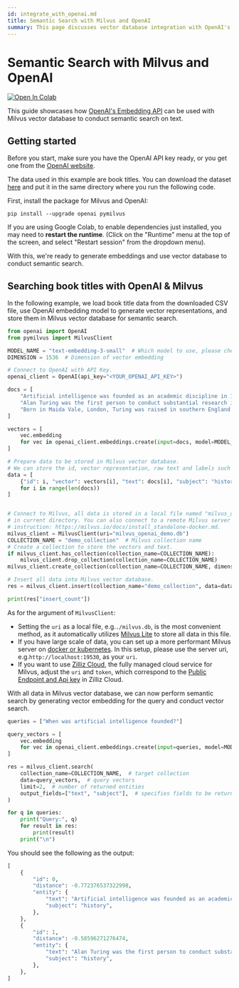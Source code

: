 ```yaml
---
id: integrate_with_openai.md
title: Semantic Search with Milvus and OpenAI
summary: This page discusses vector database integration with OpenAI's embedding API.
---
```


# Semantic Search with Milvus and OpenAI

<a href="https://colab.research.google.com/github/milvus-io/bootcamp/blob/master/bootcamp/tutorials/integration/semantic_search_with_milvus_and_openai.ipynb" target="_parent"><img src="https://colab.research.google.com/assets/colab-badge.svg" alt="Open In Colab"/></a>

This guide showcases how [OpenAI's Embedding API](https://platform.openai.com/docs/guides/embeddings) can be used with Milvus vector database to conduct semantic search on text.

## Getting started
Before you start, make sure you have the OpenAI API key ready, or you get one from the [OpenAI website](https://openai.com/index/openai-api/).

The data used in this example are book titles. You can download the dataset [here](https://www.kaggle.com/datasets/jealousleopard/goodreadsbooks) and put it in the same directory where you run the following code.

First, install the package for Milvus and OpenAI:

```shell
pip install --upgrade openai pymilvus
```

<div class="alert note">

If you are using Google Colab, to enable dependencies just installed, you may need to **restart the runtime**. (Click on the "Runtime" menu at the top of the screen, and select "Restart session" from the dropdown menu).

</div>

With this, we're ready to generate embeddings and use vector database to conduct semantic search.

## Searching book titles with OpenAI & Milvus

In the following example, we load book title data from the downloaded CSV file, use OpenAI embedding model to generate vector representations, and store them in Milvus vector database for semantic search.


```python
from openai import OpenAI
from pymilvus import MilvusClient

MODEL_NAME = "text-embedding-3-small"  # Which model to use, please check https://platform.openai.com/docs/guides/embeddings for available models
DIMENSION = 1536  # Dimension of vector embedding

# Connect to OpenAI with API Key.
openai_client = OpenAI(api_key="<YOUR_OPENAI_API_KEY>")

docs = [
    "Artificial intelligence was founded as an academic discipline in 1956.",
    "Alan Turing was the first person to conduct substantial research in AI.",
    "Born in Maida Vale, London, Turing was raised in southern England.",
]

vectors = [
    vec.embedding
    for vec in openai_client.embeddings.create(input=docs, model=MODEL_NAME).data
]

# Prepare data to be stored in Milvus vector database.
# We can store the id, vector representation, raw text and labels such as "subject" in this case in Milvus.
data = [
    {"id": i, "vector": vectors[i], "text": docs[i], "subject": "history"}
    for i in range(len(docs))
]


# Connect to Milvus, all data is stored in a local file named "milvus_openai_demo.db"
# in current directory. You can also connect to a remote Milvus server following this
# instruction: https://milvus.io/docs/install_standalone-docker.md.
milvus_client = MilvusClient(uri="milvus_openai_demo.db")
COLLECTION_NAME = "demo_collection"  # Milvus collection name
# Create a collection to store the vectors and text.
if milvus_client.has_collection(collection_name=COLLECTION_NAME):
    milvus_client.drop_collection(collection_name=COLLECTION_NAME)
milvus_client.create_collection(collection_name=COLLECTION_NAME, dimension=DIMENSION)

# Insert all data into Milvus vector database.
res = milvus_client.insert(collection_name="demo_collection", data=data)

print(res["insert_count"])
```

<div class="alert note">

As for the argument of `MilvusClient`:
- Setting the `uri` as a local file, e.g.`./milvus.db`, is the most convenient method, as it automatically utilizes [Milvus Lite](https://milvus.io/docs/milvus_lite.md) to store all data in this file.
- If you have large scale of data, you can set up a more performant Milvus server on [docker or kubernetes](https://milvus.io/docs/quickstart.md). In this setup, please use the server uri, e.g.`http://localhost:19530`, as your `uri`.
- If you want to use [Zilliz Cloud](https://zilliz.com/cloud), the fully managed cloud service for Milvus, adjust the `uri` and `token`, which correspond to the [Public Endpoint and Api key](https://docs.zilliz.com/docs/on-zilliz-cloud-console#free-cluster-details) in Zilliz Cloud.

</div>

With all data in Milvus vector database, we can now perform semantic search by generating vector embedding for the query and conduct vector search.


```python
queries = ["When was artificial intelligence founded?"]

query_vectors = [
    vec.embedding
    for vec in openai_client.embeddings.create(input=queries, model=MODEL_NAME).data
]

res = milvus_client.search(
    collection_name=COLLECTION_NAME,  # target collection
    data=query_vectors,  # query vectors
    limit=2,  # number of returned entities
    output_fields=["text", "subject"],  # specifies fields to be returned
)

for q in queries:
    print("Query:", q)
    for result in res:
        print(result)
    print("\n")
```

You should see the following as the output:


```python
[
    {
        "id": 0,
        "distance": -0.772376537322998,
        "entity": {
            "text": "Artificial intelligence was founded as an academic discipline in 1956.",
            "subject": "history",
        },
    },
    {
        "id": 1,
        "distance": -0.58596271276474,
        "entity": {
            "text": "Alan Turing was the first person to conduct substantial research in AI.",
            "subject": "history",
        },
    },
]
```
